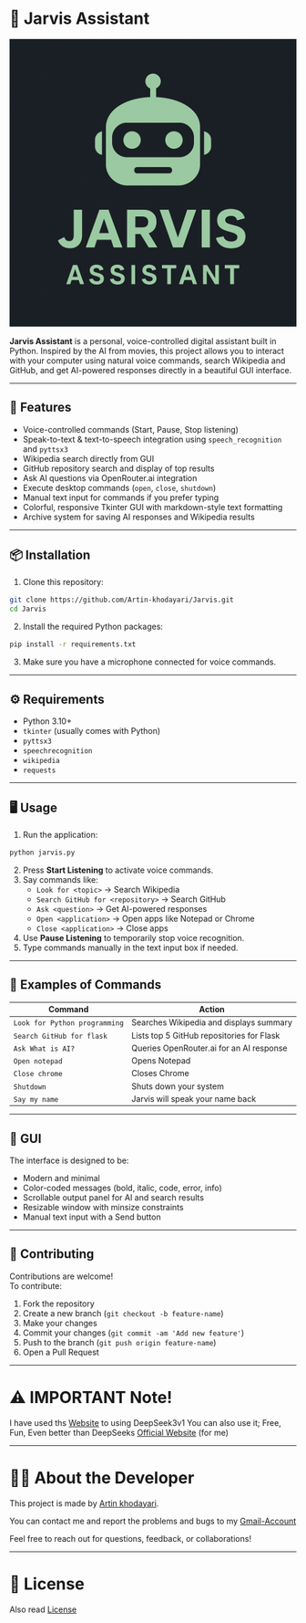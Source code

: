 # 🤖 Jarvis Assistant

![Jarvis GUI](assets/Jarvis.png)

**Jarvis Assistant** is a personal, voice-controlled digital assistant built in Python. Inspired by the AI from movies, this project allows you to interact with your computer using natural voice commands, search Wikipedia and GitHub, and get AI-powered responses directly in a beautiful GUI interface.

---

## 🌟 Features

- Voice-controlled commands (Start, Pause, Stop listening)
- Speak-to-text & text-to-speech integration using `speech_recognition` and `pyttsx3`
- Wikipedia search directly from GUI
- GitHub repository search and display of top results
- Ask AI questions via OpenRouter.ai integration
- Execute desktop commands (`open`, `close`, `shutdown`)
- Manual text input for commands if you prefer typing
- Colorful, responsive Tkinter GUI with markdown-style text formatting
- Archive system for saving AI responses and Wikipedia results

---

## 📦 Installation

1. Clone this repository:

```bash
git clone https://github.com/Artin-khodayari/Jarvis.git
cd Jarvis
```

2. Install the required Python packages:

```bash
pip install -r requirements.txt
```

3. Make sure you have a microphone connected for voice commands.

---

## ⚙️ Requirements

- Python 3.10+
- `tkinter` (usually comes with Python)
- `pyttsx3`
- `speechrecognition`
- `wikipedia`
- `requests`

---

## 🖥️ Usage

1. Run the application:

```bash
python jarvis.py
```

2. Press **Start Listening** to activate voice commands.
3. Say commands like:
   - `Look for <topic>` → Search Wikipedia
   - `Search GitHub for <repository>` → Search GitHub
   - `Ask <question>` → Get AI-powered responses
   - `Open <application>` → Open apps like Notepad or Chrome
   - `Close <application>` → Close apps
4. Use **Pause Listening** to temporarily stop voice recognition.
5. Type commands manually in the text input box if needed.

---

## 📝 Examples of Commands

| Command                       | Action                                    |
| ----------------------------- | ----------------------------------------- |
| `Look for Python programming` | Searches Wikipedia and displays summary   |
| `Search GitHub for flask`     | Lists top 5 GitHub repositories for Flask |
| `Ask What is AI?`             | Queries OpenRouter.ai for an AI response  |
| `Open notepad`                | Opens Notepad                             |
| `Close chrome`                | Closes Chrome                             |
| `Shutdown`                    | Shuts down your system                    |
| `Say my name`                 | Jarvis will speak your name back          |

---

## 🎨 GUI

The interface is designed to be:

- Modern and minimal
- Color-coded messages (bold, italic, code, error, info)
- Scrollable output panel for AI and search results
- Resizable window with minsize constraints
- Manual text input with a Send button

---

## 🤝 Contributing

Contributions are welcome!\
To contribute:

1. Fork the repository
2. Create a new branch (`git checkout -b feature-name`)
3. Make your changes
4. Commit your changes (`git commit -am 'Add new feature'`)
5. Push to the branch (`git push origin feature-name`)
6. Open a Pull Request

---
# ⚠️ IMPORTANT Note!
I have used ths [Website](https://openrouter.ai) to using DeepSeek3v1
You can also use it;
Free, Fun, Even better than DeepSeeks [Official Website](https://www.deepseek.com/) (for me)

---
# 🧑‍💻 About the Developer

This project is made by [Artin khodayari](https://github.com/Artin-khodayari).

You can contact me and report the problems and bugs to my [Gmail-Account](mailto:ArtinKhodayari2010@gmail.com)

Feel free to reach out for questions, feedback, or collaborations!

---

# 📄 License
Also read [License](https://github.com/Artin-khodayari/Jarvis/tree/main?tab=MIT-1-ov-file)
